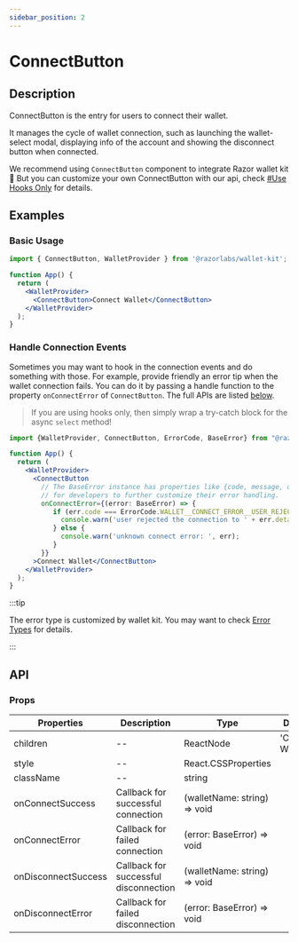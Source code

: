 ```yaml
---
sidebar_position: 2
---
```


# ConnectButton

## Description

ConnectButton is the entry for users to connect their wallet.

It manages the cycle of wallet connection, such as launching the wallet-select modal, displaying info of the account and showing the disconnect button when connected.

We recommend using `ConnectButton` component to integrate Razor wallet kit 🥳 But you can customize your own ConnectButton with our api, check [#Use Hooks Only](/docs/tutorial/hooks-only) for details.

## Examples

### Basic Usage

```jsx
import { ConnectButton, WalletProvider } from '@razorlabs/wallet-kit';

function App() {
  return (
    <WalletProvider>
      <ConnectButton>Connect Wallet</ConnectButton>
    </WalletProvider>
  );
}
```

### Handle Connection Events

Sometimes you may want to hook in the connection events and do something with those. For example, provide friendly an error tip when the wallet connection fails. You can do it by passing a handle function to the property `onConnectError` of `ConnectButton`. The full APIs are listed [below](#props).

> If you are using hooks only, then simply wrap a try-catch block for the async `select` method!

```jsx
import {WalletProvider, ConnectButton, ErrorCode, BaseError} from "@razorlabs/wallet-kit";

function App() {
  return (
    <WalletProvider>
      <ConnectButton
        // The BaseError instance has properties like {code, message, details}
        // for developers to further customize their error handling.
        onConnectError={(error: BaseError) => {
           if (err.code === ErrorCode.WALLET__CONNECT_ERROR__USER_REJECTED) {
             console.warn('user rejected the connection to ' + err.details?.wallet);
           } else {
             console.warn('unknown connect error: ', err);
           }
        }}
      >Connect Wallet</ConnectButton>
    </WalletProvider>
  );
}
```

:::tip

The error type is customized by wallet kit. You may want to check [Error Types](/docs/Types#error-types) for details.

:::

## API

### Props

| Properties          | Description                           | Type                         | Default          |
| ------------------- | ------------------------------------- | ---------------------------- | ---------------- |
| children            | --                                    | ReactNode                    | 'Connect Wallet' |
| style               | --                                    | React.CSSProperties          |                  |
| className           | --                                    | string                       |                  |
| onConnectSuccess    | Callback for successful connection    | (walletName: string) => void |                  |
| onConnectError      | Callback for failed connection        | (error: BaseError) => void   |                  |
| onDisconnectSuccess | Callback for successful disconnection | (walletName: string) => void |                  |
| onDisconnectError   | Callback for failed disconnection     | (error: BaseError) => void   |                  |

